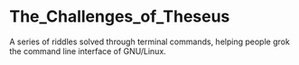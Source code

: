 # The_Challenges_of_Theseus
A series of riddles solved through terminal commands, helping people grok the command line interface of GNU/Linux.
